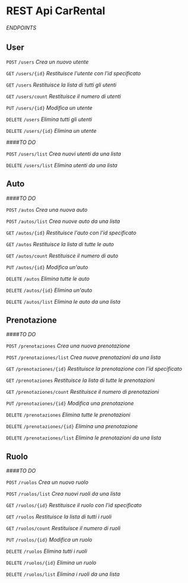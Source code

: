 # REST Api CarRental

###### ENDPOINTS

## User

`POST` `/users` _Crea un nuovo utente_

`GET` `/users/{id}` _Restituisce l'utente con l'id specificato_

`GET` `/users` _Restituisce la lista di tutti gli utenti_

`GET` `/users/count` _Restituisce il numero di utenti_

`PUT` `/users/{id}` _Modifica un utente_

`DELETE` `/users` _Elimina tutti gli utenti_

`DELETE` `/users/{id}` _Elimina un utente_

####_TO DO_

`POST` `/users/list` _Crea nuovi utenti da una lista_

`DELETE` `/users/list` _Elimina utenti da una lista_

## Auto
####_TO DO_

`POST` `/autos` _Crea una nuova auto_

`POST` `/autos/list` _Crea nuove auto da una lista_

`GET` `/autos/{id}` _Restituisce l'auto con l'id specificato_

`GET` `/autos` _Restituisce la lista di tutte le auto_

`GET` `/autos/count` _Restituisce il numero di auto_

`PUT` `/autos/{id}` _Modifica un'auto_

`DELETE` `/autos` _Elimina tutte le auto_

`DELETE` `/autos/{id}` _Elimina un'auto_

`DELETE` `/autos/list` _Elimina le auto da una lista_

## Prenotazione
####_TO DO_

`POST` `/prenotaziones` _Crea una nuova prenotazione_

`POST` `/prenotaziones/list` _Crea nuove prenotazioni da una lista_

`GET` `/prenotaziones/{id}` _Restituisce la prenotazione con l'id specificato_

`GET` `/prenotaziones` _Restituisce la lista di tutte le prenotazioni_

`GET` `/prenotaziones/count` _Restituisce il numero di prenotazioni_

`PUT` `/prenotaziones/{id}` _Modifica una prenotazione_

`DELETE` `/prenotaziones` _Elimina tutte le prenotazioni_

`DELETE` `/prenotaziones/{id}` _Elimina una prenotazione_

`DELETE` `/prenotaziones/list` _Elimina le prenotazioni da una lista_

## Ruolo  
####_TO DO_

`POST` `/ruolos` _Crea un nuovo ruolo_

`POST` `/ruolos/list` _Crea nuovi ruoli da una lista_

`GET` `/ruolos/{id}` _Restituisce il ruolo con l'id specificato_

`GET` `/ruolos` _Restituisce la lista di tutti i ruoli_

`GET` `/ruolos/count` _Restituisce il numero di ruoli_

`PUT` `/ruolos/{id}` _Modifica un ruolo_

`DELETE` `/ruolos` _Elimina tutti i ruoli_

`DELETE` `/ruolos/{id}` _Elimina un ruolo_

`DELETE` `/ruolos/list` _Elimina i ruoli da una lista_

